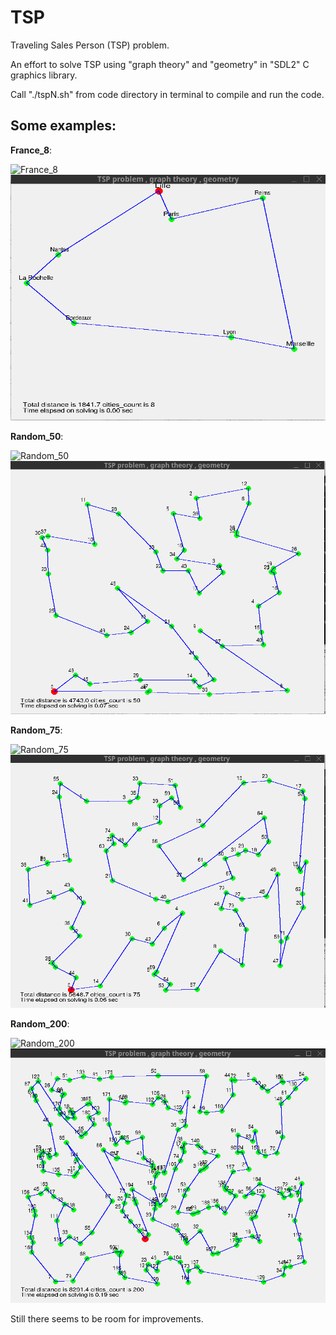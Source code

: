 # TSP

Traveling Sales Person (TSP) problem.

An effort to solve TSP using "graph theory" and "geometry" in "SDL2" C graphics library.

Call "./tspN.sh" from code directory in terminal to compile and run the code.

## Some examples:

**France_8**:

![France_8](Images/France_8.png)
![France_8_solution](Images/France_8_solution.png)

**Random_50**:

![Random_50](Images/Random_50.png)
![Random_50_solution](Images/Random_50_solution.png)

**Random_75**:

![Random_75](Images/Random_75.png)
![Random_75_solution](Images/Random_75_solution.png)

**Random_200**:

![Random_200](Images/Random_200.png)
![Random_200_solution](Images/Random_200_solution.png)


Still there seems to be room for improvements.
